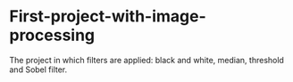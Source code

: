 # First-project-with-image-processing
 The project in which filters are applied: black and white, median, threshold and Sobel filter.
